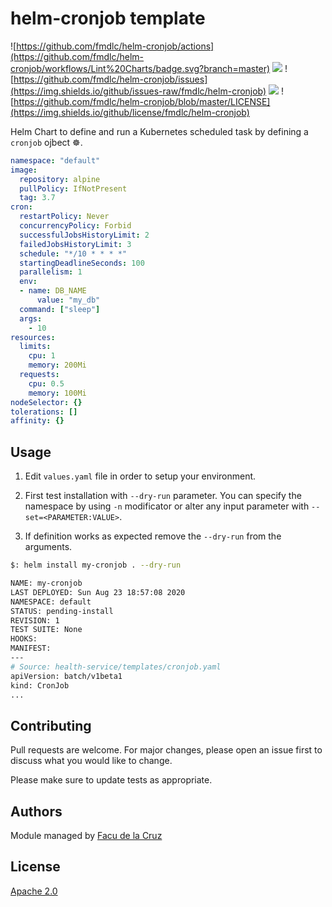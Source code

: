 # helm-cronjob template
![https://github.com/fmdlc/helm-cronjob/actions](https://github.com/fmdlc/helm-cronjob/workflows/Lint%20Charts/badge.svg?branch=master)
![](https://img.shields.io/github/last-commit/fmdlc/helm-cronjob)
![https://github.com/fmdlc/helm-cronjob/issues](https://img.shields.io/github/issues-raw/fmdlc/helm-cronjob)
![](https://img.shields.io/github/forks/fmdlc/helm-cronjob?style=plastic)
![https://github.com/fmdlc/helm-cronjob/blob/master/LICENSE](https://img.shields.io/github/license/fmdlc/helm-cronjob)

Helm Chart to define and run a Kubernetes scheduled task by defining a `cronjob` ojbect ☸.


```yaml
namespace: "default"
image:
  repository: alpine
  pullPolicy: IfNotPresent
  tag: 3.7
cron:
  restartPolicy: Never
  concurrencyPolicy: Forbid
  successfulJobsHistoryLimit: 2
  failedJobsHistoryLimit: 3
  schedule: "*/10 * * * *"
  startingDeadlineSeconds: 100
  parallelism: 1
  env:
  - name: DB_NAME
      value: "my_db"
  command: ["sleep"]
  args:
    - 10
resources:
  limits:
    cpu: 1
    memory: 200Mi
  requests:
    cpu: 0.5
    memory: 100Mi
nodeSelector: {}
tolerations: []
affinity: {}
```

## Usage
1) Edit `values.yaml` file in order to setup your environment.

2) First test installation with `--dry-run` parameter. You can specify the namespace by using `-n` modificator or alter any input parameter with `--set=<PARAMETER:VALUE>`.
3) If definition works as expected remove the `--dry-run` from the arguments.
```bash
$: helm install my-cronjob . --dry-run

NAME: my-cronjob
LAST DEPLOYED: Sun Aug 23 18:57:08 2020
NAMESPACE: default
STATUS: pending-install
REVISION: 1
TEST SUITE: None
HOOKS:
MANIFEST:
---
# Source: health-service/templates/cronjob.yaml
apiVersion: batch/v1beta1
kind: CronJob
...
```

## Contributing
Pull requests are welcome. For major changes, please open an issue first to discuss what you would like to change.

Please make sure to update tests as appropriate.

## Authors
Module managed by [Facu de la Cruz](mailto:fmdlc.unix@gmail.com)

## License
[Apache 2.0](https://www.apache.org/licenses/LICENSE-2.0)
